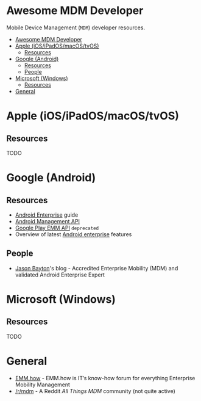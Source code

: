 # Awesome MDM Developer

Mobile Device Management (`MDM`) developer resources.

- [Awesome MDM Developer](#awesome-mdm-developer)
- [Apple (iOS/iPadOS/macOS/tvOS)](#apple-iosipadosmacostvos)
  - [Resources](#resources)
- [Google (Android)](#google-android)
  - [Resources](#resources-1)
  - [People](#people)
- [Microsoft (Windows)](#microsoft-windows)
  - [Resources](#resources-2)
- [General](#general)

# Apple (iOS/iPadOS/macOS/tvOS)

## Resources

TODO

# Google (Android)

## Resources
  
  * [Android Enterprise](https://developers.google.com/android/work) guide
  * [Android Management API](https://developers.google.com/android/management)
  * [Google Play EMM API](https://developers.google.com/android/work/play/emm-api) `deprecated`
  * Overview of latest [Android enterprise](https://developer.android.com/about/versions/12/work) features

## People

  * [Jason Bayton](https://bayton.org)'s blog - Accredited Enterprise Mobility (MDM) and validated Android Enterprise Expert

# Microsoft (Windows)

## Resources

TODO

# General

  * [EMM.how](https://emm.how) - EMM.how is IT’s know-how forum for everything Enterprise Mobility Management
  * [/r/mdm](https://reddit.com/r/mdm) - A Reddit *All Things MDM* community (not quite active)